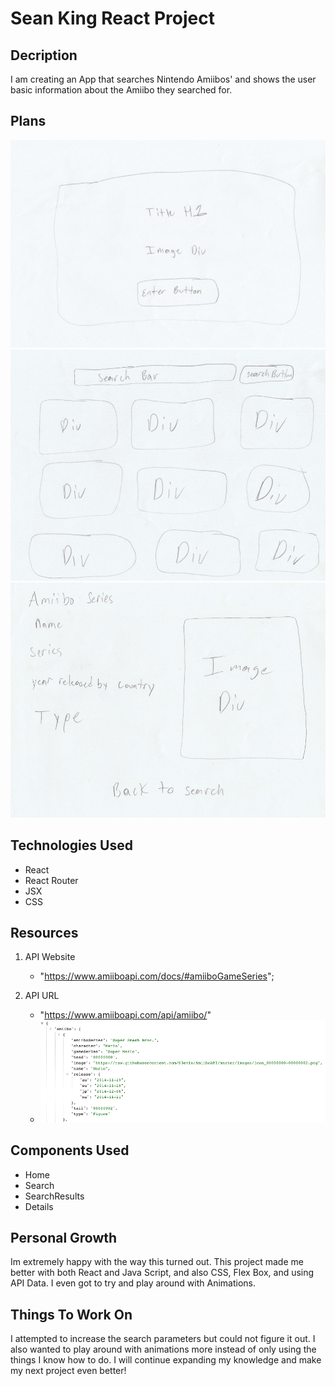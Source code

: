# Sean King React Project

## Decription
I am creating an App that searches Nintendo Amiibos' and shows the user basic information about the Amiibo they searched for.

## Plans
<img src = "public/Logo/plan1.png"/>
<img src = "public/Logo/plan2.png"/>
<img src = "public/Logo/plan3.png"/>

## Technologies Used
- React
- React Router
- JSX
- CSS

## Resources
1. API Website
    - "https://www.amiiboapi.com/docs/#amiiboGameSeries";

2. API URL
    - "https://www.amiiboapi.com/api/amiibo/"
    - <img src = "public/Logo/api-example.png"/>

## Components Used
- Home
- Search
- SearchResults
- Details

## Personal Growth
Im extremely happy with the way this turned out. This project made me better with both React and Java Script, and also CSS, Flex Box, and using API Data. I even got to try and play around with Animations.

## Things To Work On
I attempted to increase the search parameters but could not figure it out. I also wanted to play around with animations more instead of only using the things I know how to do. I will continue expanding my knowledge and make my next project even better!